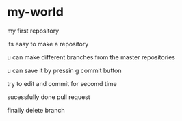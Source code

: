 # my-world
my first repository

its easy to make a repository

u can make different branches from the master repositories

u can save it by pressin g commit button

try to edit and commit for secomd time

sucessfully done pull request

finally delete branch
